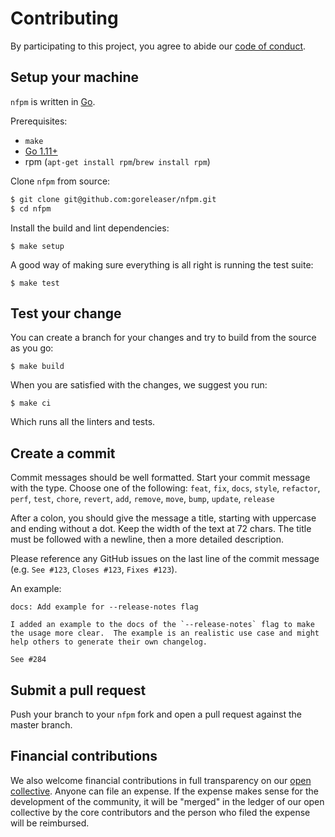 # Contributing

By participating to this project, you agree to abide our [code of
conduct](/CODE_OF_CONDUCT.md).

## Setup your machine

`nfpm` is written in [Go](https://golang.org/).

Prerequisites:

* `make`
* [Go 1.11+](https://golang.org/doc/install)
* rpm (`apt-get install rpm`/`brew install rpm`)

Clone `nfpm` from source:

```sh
$ git clone git@github.com:goreleaser/nfpm.git
$ cd nfpm
```

Install the build and lint dependencies:

```console
$ make setup
```

A good way of making sure everything is all right is running the test suite:

```console
$ make test
```

## Test your change

You can create a branch for your changes and try to build from the source as you go:

```console
$ make build
```

When you are satisfied with the changes, we suggest you run:

```console
$ make ci
```

Which runs all the linters and tests.

## Create a commit

Commit messages should be well formatted.
Start your commit message with the type. Choose one of the following:
`feat`, `fix`, `docs`, `style`, `refactor`, `perf`, `test`, `chore`, `revert`, `add`, `remove`, `move`, `bump`, `update`, `release`

After a colon, you should give the message a title, starting with uppercase and ending without a dot.
Keep the width of the text at 72 chars.
The title must be followed with a newline, then a more detailed description.

Please reference any GitHub issues on the last line of the commit message (e.g. `See #123`, `Closes #123`, `Fixes #123`).

An example:

```
docs: Add example for --release-notes flag

I added an example to the docs of the `--release-notes` flag to make
the usage more clear.  The example is an realistic use case and might
help others to generate their own changelog.

See #284
```

## Submit a pull request

Push your branch to your `nfpm` fork and open a pull request against the
master branch.

## Financial contributions

We also welcome financial contributions in full transparency on our [open collective](https://opencollective.com/goreleaser).
Anyone can file an expense. If the expense makes sense for the development of the community, it will be "merged" in the ledger of our open collective by the core contributors and the person who filed the expense will be reimbursed.
